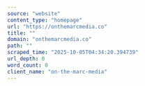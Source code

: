 ```yaml
---
source: "website"
content_type: "homepage"
url: "https://onthemarcmedia.co"
title: ""
domain: "onthemarcmedia.co"
path: ""
scraped_time: "2025-10-05T04:34:20.394739"
url_depth: 0
word_count: 0
client_name: "on-the-marc-media"
---
```



